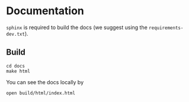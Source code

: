 # Documentation
`sphinx` is required to build the docs (we suggest using the `requirements-dev.txt`).

## Build
```
cd docs
make html
```
You can see the docs locally by
```
open build/html/index.html
```

